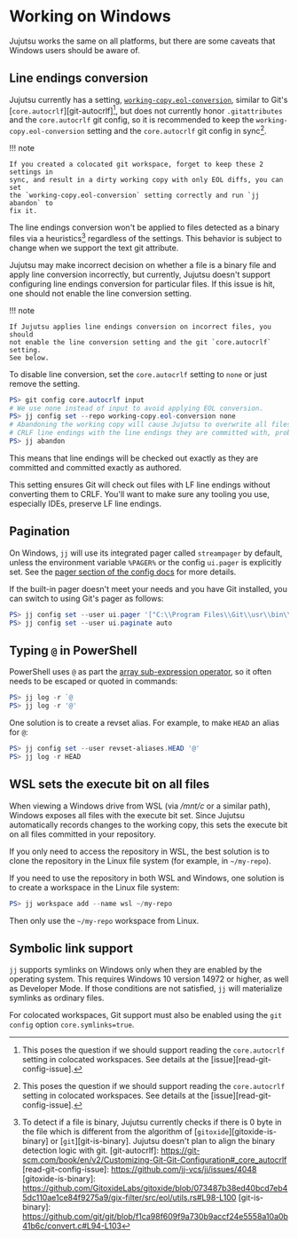 # Working on Windows

Jujutsu works the same on all platforms, but there are some caveats that Windows
users should be aware of.

## Line endings conversion

Jujutsu currently has a setting,
[`working-copy.eol-conversion`](config.md#eol-conversion-settings), similar to
Git's [`core.autocrlf`][git-autocrlf][^1], but does not currently honor
`.gitattributes` and the `core.autocrlf` git config, so it is recommended to
keep the `working-copy.eol-conversion` setting and the `core.autocrlf` git
config in sync[^1].

!!! note

    If you created a colocated git workspace, forget to keep these 2 settings in
    sync, and result in a dirty working copy with only EOL diffs, you can set
    the `working-copy.eol-conversion` setting correctly and run `jj abandon` to
    fix it.

The line endings conversion won't be applied to files detected as a binary files
via a heuristics[^2] regardless of the settings. This behavior is subject to
change when we support the text git attribute.

Jujutsu may make incorrect decision on whether a file is a binary file and apply
line conversion incorrectly, but currently, Jujutsu doesn't support configuring
line endings conversion for particular files. If this issue is hit, one should
not enable the line conversion setting.

!!! note

    If Jujutsu applies line endings conversion on incorrect files, you should
    not enable the line conversion setting and the git `core.autocrlf` setting.
    See below.

To disable line conversion, set the `core.autocrlf` setting to `none` or just
remove the setting.

```powershell
PS> git config core.autocrlf input
# We use none instead of input to avoid applying EOL conversion.
PS> jj config set --repo working-copy.eol-conversion none
# Abandoning the working copy will cause Jujutsu to overwrite all files with
# CRLF line endings with the line endings they are committed with, probably LF
PS> jj abandon
```

This means that line endings will be checked out exactly as they are committed
and committed exactly as authored.

This setting ensures Git will check out files with LF line endings without
converting them to CRLF. You'll want to make sure any tooling you use,
especially IDEs, preserve LF line endings.

[^1]: This poses the question if we should support reading the `core.autocrlf`
      setting in colocated workspaces. See details at the
      [issue][read-git-config-issue].
[^2]: To detect if a file is binary, Jujutsu currently checks if there is 0 byte
      in the file which is different from the algorithm of
      [`gitoxide`][gitoxide-is-binary] or [`git`][git-is-binary]. Jujutsu
      doesn't plan to align the binary detection logic with git.
[git-autocrlf]: https://git-scm.com/book/en/v2/Customizing-Git-Git-Configuration#_core_autocrlf
[read-git-config-issue]: https://github.com/jj-vcs/jj/issues/4048
[gitoxide-is-binary]: https://github.com/GitoxideLabs/gitoxide/blob/073487b38ed40bcd7eb45dc110ae1ce84f9275a9/gix-filter/src/eol/utils.rs#L98-L100
[git-is-binary]: https://github.com/git/git/blob/f1ca98f609f9a730b9accf24e5558a10a0b41b6c/convert.c#L94-L103

## Pagination

On Windows, `jj` will use its integrated pager called `streampager` by default,
unless the environment variable `%PAGER%` or the config `ui.pager` is explicitly
set. See the [pager section of the config docs](config.md#pager) for more
details.

If the built-in pager doesn't meet your needs and you have Git installed, you
can switch to using Git's pager as follows:

```powershell
PS> jj config set --user ui.pager '["C:\\Program Files\\Git\\usr\\bin\\less.exe", "-FRX"]'
PS> jj config set --user ui.paginate auto
```

## Typing `@` in PowerShell

PowerShell uses `@` as part the [array sub-expression operator][array-op], so it
often needs to be escaped or quoted in commands:

```powershell
PS> jj log -r `@
PS> jj log -r '@'
```

One solution is to create a revset alias. For example, to make `HEAD` an alias
for `@`:

```powershell
PS> jj config set --user revset-aliases.HEAD '@'
PS> jj log -r HEAD
```

## WSL sets the execute bit on all files

When viewing a Windows drive from WSL (via _/mnt/c_ or a similar path), Windows
exposes all files with the execute bit set. Since Jujutsu automatically records
changes to the working copy, this sets the execute bit on all files committed in
your repository.

If you only need to access the repository in WSL, the best solution is to clone
the repository in the Linux file system (for example, in
`~/my-repo`).

If you need to use the repository in both WSL and Windows, one solution is to
create a workspace in the Linux file system:

```powershell
PS> jj workspace add --name wsl ~/my-repo
```

Then only use the `~/my-repo` workspace from Linux.

[array-op]: https://learn.microsoft.com/en-us/powershell/module/microsoft.powershell.core/about/about_arrays?view=powershell-7.4#the-array-sub-expression-operator

## Symbolic link support

`jj` supports symlinks on Windows only when they are enabled by the operating
system. This requires Windows 10 version 14972 or higher, as well as Developer
Mode. If those conditions are not satisfied, `jj` will materialize symlinks as
ordinary files.

For colocated workspaces, Git support must also be enabled using the
`git config` option `core.symlinks=true`.
